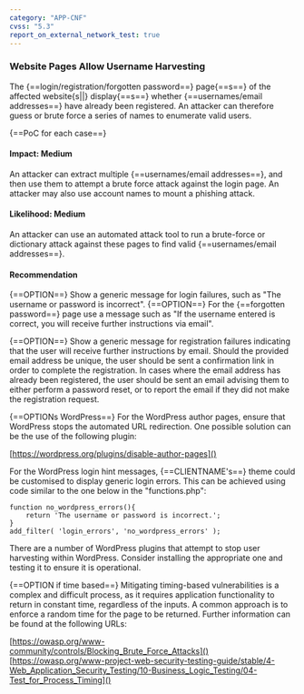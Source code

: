 ```yaml
---
category: "APP-CNF"
cvss: "5.3"
report_on_external_network_test: true
---
```

### Website Pages Allow Username Harvesting
The {==login/registration/forgotten password==} page{==s==} of the affected website{s||} display{==s==} whether {==usernames/email addresses==} have already been registered. An attacker can therefore guess or brute force a series of names to enumerate valid users.

{==PoC for each case==}
#### Impact: Medium
An attacker can extract multiple {==usernames/email addresses==}, and then use them to attempt a brute force attack against the login page. An attacker may also use account names to mount a phishing attack.
#### Likelihood: Medium
An attacker can use an automated attack tool to run a brute-force or dictionary attack against these pages to find valid {==usernames/email addresses==}.
#### Recommendation
{==OPTION==} Show a generic message for login failures, such as "The username or password is incorrect". {==OPTION==} For the {==forgotten password==} page use a message such as "If the username entered is correct, you will receive further instructions via email".

{==OPTION==} Show a generic message for registration failures indicating that the user will receive further instructions by email. Should the provided email address be unique, the user should be sent a confirmation link in order to complete the registration. In cases where the email address has already been registered, the user should be sent an email advising them to either perform a password reset, or to report the email if they did not make the registration request.

{==OPTIONs WordPress==} For the WordPress author pages, ensure that WordPress stops the automated URL redirection. One possible solution can be the use of the following plugin:

[https://wordpress.org/plugins/disable-author-pages]()

For the WordPress login hint messages, {==CLIENTNAME's==} theme could be customised to display generic login errors. This can be achieved using code similar to the one below in the "functions.php":

```
function no_wordpress_errors(){
    return 'The username or password is incorrect.';
}
add_filter( 'login_errors', 'no_wordpress_errors' );
```

There are a number of WordPress plugins that attempt to stop user harvesting within WordPress. Consider installing the appropriate one and testing it to ensure it is operational.

{==OPTION if time based==} Mitigating timing-based vulnerabilities is a complex and difficult process, as it requires application functionality to return in constant time, regardless of the inputs. A common approach is to enforce a random time for the page to be returned. Further information can be found at the following URLs:

[https://owasp.org/www-community/controls/Blocking_Brute_Force_Attacks]()
[https://owasp.org/www-project-web-security-testing-guide/stable/4-Web_Application_Security_Testing/10-Business_Logic_Testing/04-Test_for_Process_Timing]()